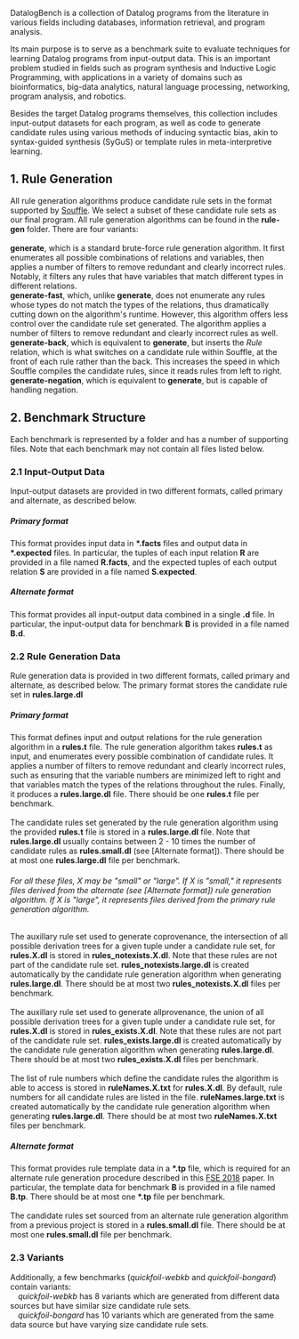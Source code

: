 DatalogBench is a collection of Datalog programs from the literature in various fields including databases, information retrieval, and program analysis.

Its main purpose is to serve as a benchmark suite to evaluate techniques for learning Datalog programs from input-output data. This is an important problem studied in fields such as program synthesis and Inductive Logic Programming, with applications in a variety of domains such as bioinformatics, big-data analytics, natural language processing, networking, program analysis, and robotics.

Besides the target Datalog programs themselves, this collection includes input-output datasets for each program, as well as code to generate candidate rules using various methods of inducing syntactic bias, akin to syntax-guided synthesis (SyGuS) or template rules in meta-interpretive learning.

## 1. Rule Generation
All rule generation algorithms produce candidate rule sets in the format supported by <a href="https://souffle-lang.github.io/">Souffle</a>. We select a subset of these candidate rule sets as our final program. All rule generation algorithms can be found in the <b>rule-gen</b> folder. There are four variants:<br><br>
<b>generate</b>, which is a standard brute-force rule generation algorithm. It first enumerates all possible combinations of relations and variables, then applies a number of filters to remove redundant and clearly incorrect rules. Notably, it filters any rules that have variables that match different types in different relations.
<br>
<b>generate-fast</b>, which, unlike <b>generate</b>, does not enumerate any rules whose types do not match the types of the relations, thus dramatically cutting down on the algorithm's runtime. However, this algorithm offers less control over the candidate rule set generated. The algorithm applies a number of filters to remove redundant and clearly incorrect rules as well.
<br>
<b>generate-back</b>, which is equivalent to <b>generate</b>, but inserts the *Rule* relation, which is what switches on a candidate rule within Souffle, at the front of each rule rather than the back. This increases the speed in which Souffle compiles the candidate rules, since it reads rules from left to right.
<br>
<b>generate-negation</b>, which is equivalent to <b>generate</b>, but is capable of handling negation.
<br>

## 2. Benchmark Structure
Each benchmark is represented by a folder and has a number of supporting files. Note that each benchmark may not contain all files listed below.

### 2.1 Input-Output Data

Input-output datasets are provided in two different formats, called primary and alternate, as described below.

##### Primary format
This format provides input data in <b>\*.facts</b> files and output data in <b>\*.expected</b> files. In particular, the tuples of each input relation <b>R</b> are provided in a file named <b>R.facts</b>, and the expected tuples of each output relation <b>S</b> are provided in a file named <b>S.expected</b>. 
<br>
##### Alternate format
This format provides all input-output data combined in a single <b>.d</b> file. In particular, the input-output data for benchmark <b>B</b> is provided in a file named <b>B.d</b>.
<br>

### 2.2 Rule Generation Data

Rule generation data is provided in two different formats, called primary and alternate, as described below. The primary format stores the candidate rule set in <b>rules.large.dl</b> 

##### Primary format
This format defines input and output relations for the rule generation algorithm in a <b>rules.t</b> file. The rule generation algorithm takes <b>rules.t</b> as input, and enumerates every possible combination of candidate rules. It applies a number of filters to remove redundant and clearly incorrect rules, such as ensuring that the variable numbers are minimized left to right and that variables match the types of the relations throughout the rules. Finally, it produces a <b>rules.large.dl</b> file. There should be one <b>rules.t</b> file per benchmark.
<br><br>
The candidate rules set generated by the rule generation algorithm using the provided <b>rules.t</b> file is stored in a <b>rules.large.dl</b> file. Note that <b>rules.large.dl</b> usually contains between 2 - 10 times the number of candidate rules as <b>rules.small.dl</b> (see [Alternate format]). There should be at most one <b>rules.large.dl</b> file per benchmark.
###### For all these files, X may be "small" or "large". If X is "small," it represents files derived from the alternate (see [Alternate format]) rule generation algorithm. If X is "large", it represents files derived from the primary rule generation algorithm.
The auxillary rule set used to generate coprovenance, the intersection of all possible derivation trees for a given tuple under a candidate rule set, for <b>rules.X.dl</b> is stored in <b>rules_notexists.X.dl</b>. Note that these rules are not part of the candidate rule set. <b>rules_notexists.large.dl</b> is created automatically by the candidate rule generation algorithm when generating <b>rules.large.dl</b>. There should be at most two <b>rules_notexists.X.dl</b> files per benchmark.
<br><br>
The auxillary rule set used to generate allprovenance, the union of all possible derivation trees for a given tuple under a candidate rule set, for <b>rules.X.dl</b> is stored in <b>rules_exists.X.dl</b>. Note that these rules are not part of the candidate rule set. <b>rules_exists.large.dl</b> is created automatically by the candidate rule generation algorithm when generating <b>rules.large.dl</b>. There should be at most two <b>rules_exists.X.dl</b> files per benchmark.
<br><br>
The list of rule numbers which define the candidate rules the algorithm is able to access is stored in <b>ruleNames.X.txt</b> for <b>rules.X.dl</b>. By default, rule numbers for all candidate rules are listed in the file. <b>ruleNames.large.txt</b> is created automatically by the candidate rule generation algorithm when generating <b>rules.large.dl</b>. There should be at most two <b>ruleNames.X.txt</b> files per benchmark.
<br>
##### Alternate format
This format provides rule template data in a <b>\*.tp</b> file, which is required for an alternate rule generation procedure described in this <a href="https://www.cis.upenn.edu/~mhnaik/papers/fse18.pdf">FSE 2018</a> paper. In particular, the template data for benchmark <b>B</b> is provided in a file named <b>B.tp</b>. There should be at most one <b>\*.tp</b> file per benchmark.
<br><br>
The candidate rules set sourced from an alternate rule generation algorithm from a previous project is stored in a <b>rules.small.dl</b> file. There should be at most one <b>rules.small.dl</b> file per benchmark.
<br>

### 2.3 Variants
Additionally, a few benchmarks (*quickfoil-webkb* and *quickfoil-bongard*) contain variants: 
<br>
&emsp;*quickfoil-webkb* has 8 variants which are generated from different data sources but have similar size candidate rule sets.
<br>
&emsp;*quickfoil-bongard* has 10 variants which are generated from the same data source but have varying size candidate rule sets.


